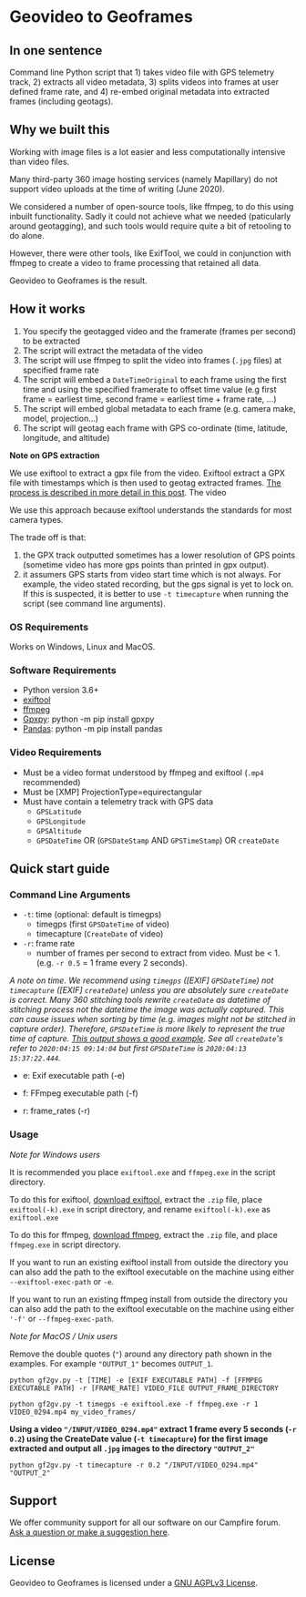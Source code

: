 # Geovideo to Geoframes

## In one sentence

Command line Python script that 1) takes video file with GPS telemetry track, 2) extracts all video metadata, 3) splits videos into frames at user defined frame rate, and 4) re-embed original metadata into extracted frames (including geotags).

## Why we built this

Working with image files is a lot easier and less computationally intensive than video files.

Many third-party 360 image hosting services (namely Mapillary) do not support video uploads at the time of writing (June 2020).

We considered a number of open-source tools, like ffmpeg, to do this using inbuilt functionality. Sadly it could not achieve what we needed (paticularly around geotagging), and such tools would require quite a bit of retooling to do alone.

However, there were other tools, like ExifTool, we could in conjunction with ffmpeg to create a video to frame processing that retained all data.

Geovideo to Geoframes is the result.

## How it works

1. You specify the geotagged video and the framerate (frames per second) to be extracted
2. The script will extract the metadata of the video
3. The script will use ffmpeg to split the video into frames (`.jpg` files) at specified frame rate
4. The script will embed a `DateTimeOriginal` to each frame using the first time and using the specified framerate to offset time value (e.g first frame = earliest time, second frame = earliest time + frame rate, ...)
5. The script will embed global metadata to each frame (e.g. camera make, model, projection...)
6. The script will geotag each frame with GPS co-ordinate (time, latitude, longitude, and altitude)

**Note on GPS extraction**

We use exiftool to extract a gpx file from the video. Exiftool extract a GPX file with timestamps which is then used to geotag extracted frames. [The process is described in more detail in this post](https://www.trekview.org/blog/2020/extracting-gps-track-from-360-timelapse-video/).
The video

We use this approach because exiftool understands the standards for most camera types.

The trade off is that:

1. the GPX track outputted sometimes has a lower resolution of GPS points (sometime video has more gps points than printed in gpx output).
2. it assumers GPS starts from video start time which is not always. For example, the video stated recording, but the gps signal is yet to lock on. If this is suspected, it is better to use `-t timecapture` when running the script (see command line arguments).

### OS Requirements

Works on Windows, Linux and MacOS.

### Software Requirements

* Python version 3.6+
* [exiftool](https://exiftool.org/)
* [ffmpeg](https://www.ffmpeg.org/download.html)
* [Gpxpy](https://pypi.org/project/gpxpy/): python -m pip install gpxpy
* [Pandas](https://pandas.pydata.org/docs/): python -m pip install pandas

### Video Requirements

* Must be a video format understood by ffmpeg and exiftool (`.mp4` recommended)
* Must be [XMP] ProjectionType=equirectangular
* Must have contain a telemetry track with GPS data
	- `GPSLatitude`
	- `GPSLongitude`
	- `GPSAltitude`
	- `GPSDateTime` OR (`GPSDateStamp` AND `GPSTimeStamp`) OR `createDate`

## Quick start guide

### Command Line Arguments

* `-t`: time (optional: default is timegps)
	- timegps (first `GPSDateTime` of video)
	- timecapture (`CreateDate` of video)
* `-r`: frame rate
	- number of frames per second to extract from video. Must be < 1. (e.g. `-r 0.5` = 1 frame every 2 seconds).

_A note on time. We recommend using `timegps` ([EXIF] `GPSDateTime`) not `timecapture` ([EXIF] `createDate`) unless you are absolutely sure `createDate` is correct. Many 360 stitching tools rewrite `createDate` as datetime of stitching process not the datetime the image was actually captured. This can cause issues when sorting by time (e.g. images might not be stitched in capture order). Therefore, `GPSDateTime` is more likely to represent the true time of capture. [This output shows a good example](https://gitlab.com/snippets/1979531). See all `createDate`'s refer to `2020:04:15 09:14:04` but first `GPSDateTime` is `2020:04:13 15:37:22.444`._


* e: Exif executable path (-e)

* f: FFmpeg executable path (-f)

* r: frame_rates (-r)


### Usage

_Note for Windows users_

It is recommended you place `exiftool.exe` and `ffmpeg.exe` in the script directory.

To do this for exiftool, [download exiftool](https://exiftool.org/), extract the `.zip` file, place `exiftool(-k).exe` in script directory, and rename `exiftool(-k).exe` as `exiftool.exe`

To do this for ffmpeg, [download ffmpeg](https://www.ffmpeg.org/download.html#build-windows), extract the `.zip` file, and place `ffmpeg.exe` in script directory.

If you want to run an existing exiftool install from outside the directory you can also add the path to the exiftool executable on the machine using either `--exiftool-exec-path` or `-e`.

If you want to run an existing ffmpeg install from outside the directory you can also add the path to the exiftool executable on the machine using either `'-f'` or `--ffmpeg-exec-path`.

_Note for MacOS / Unix users_

Remove the double quotes (`"`) around any directory path shown in the examples. For example `"OUTPUT_1"` becomes `OUTPUT_1`.


```
python gf2gv.py -t [TIME] -e [EXIF EXECUTABLE PATH] -f [FFMPEG EXECUTABLE PATH] -r [FRAME_RATE] VIDEO_FILE OUTPUT_FRAME_DIRECTORY
```


```
python gf2gv.py -t timegps -e exiftool.exe -f ffmpeg.exe -r 1 VIDEO_0294.mp4 my_video_frames/
```

**Using a video `"/INPUT/VIDEO_0294.mp4"` extract 1 frame every 5 seconds (`-r 0.2`) using the CreateDate value (`-t timecapture`) for the first image extracted and output all `.jpg` images to the directory `"OUTPUT_2"`**

```
python gf2gv.py -t timecapture -r 0.2 "/INPUT/VIDEO_0294.mp4" "OUTPUT_2"
```

## Support 

We offer community support for all our software on our Campfire forum. [Ask a question or make a suggestion here](https://campfire.trekview.org/c/support/8).

## License

Geovideo to Geoframes is licensed under a [GNU AGPLv3 License](/LICENSE.txt).